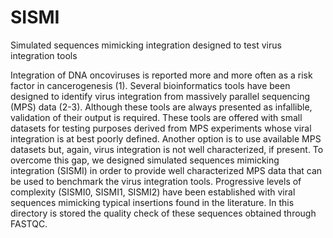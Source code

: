 # SISMI
Simulated sequences mimicking integration designed to test virus integration tools

Integration of DNA oncoviruses is reported more and more often as a risk factor in cancerogenesis (1). 
Several bioinformatics tools have been designed to identify virus integration from massively parallel sequencing (MPS) data (2-3). Although these tools are always presented as infallible, validation of their output is required. These tools are offered with small datasets for testing purposes derived from MPS experiments whose viral integration is at best poorly defined. Another option is to use available MPS datasets but, again,  virus integration is not well characterized, if present. 
To overcome this gap, we designed simulated sequences mimicking integration (SISMI) in order to provide well characterized MPS data that can be used to benchmark the virus integration tools. Progressive levels of complexity (SISMI0, SISMI1, SISMI2) have been established with viral sequences mimicking typical insertions found in the literature.
In this directory is stored the quality check of these sequences obtained through FASTQC.
